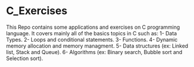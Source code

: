 # C_Exercises
 This Repo contains some applications and exercises on C programming language.
 It covers mainly all of the basics topics in C such as:
		1- Data Types.
		2- Loops and conditional statements.
		3- Functions.
		4- Dynamic memory allocation and memory managment.
		5- Data structures (ex: Linked list, Stack and Queue).
		6- Algorithms (ex: Binary search, Bubble sort and Selection sort).